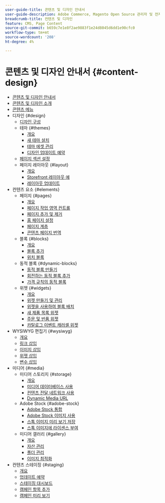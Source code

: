 ```yaml
---
user-guide-title: 콘텐츠 및 디자인 안내서
user-guide-description: Adobe Commerce, Magento Open Source 관리자 및 전자 상거래 마케터를 위한 콘텐츠 및 디자인 기능에 대한 포괄적인 정보입니다.
breadcrumb-title: 컨텐츠 및 디자인
feature: CMS, Page Content
source-git-commit: b659c7e1e8f2ae9883f1e24d8045d6dd1e90cfc0
workflow-type: tm+mt
source-wordcount: '208'
ht-degree: 4%

---
```



# 콘텐츠 및 디자인 안내서 {#content-design}

- [콘텐츠 및 디자인 안내서](guide-overview.md)
- [콘텐츠 및 디자인 소개](introduction.md)
- [콘텐츠 메뉴](content-menu.md)
- 디자인 {#design}
   - [디자인 구성](configuration.md)
   - 테마 {#themes}
      - [개요](themes.md)
      - [새 테마 설치](theme-install.md)
      - [테마 에셋 관리](theme-assets.md)
      - [디자인 업데이트 예약](schedule.md)
   - [페이지 섹션 설정](page-setup.md)
   - 페이지 레이아웃 {#layout}
      - [개요](page-layout.md)
      - [Storefront 레이아웃 예](page-layout-examples.md)
      - [레이아웃 업데이트](layout-updates.md)
- 컨텐츠 요소 {#elements}
   - 페이지 {#pages}
      - [개요](pages.md)
      - [페이지 작업 영역 컨트롤](pages-workspace.md)
      - [페이지 추가 및 제거](page-add.md)
      - [홈 페이지 설정](page-home-new.md)
      - [페이지 계층](page-hierarchy.md)
      - [콘텐츠 페이지 번역](page-translate.md)
   - 블록 {#blocks}
      - [개요](blocks.md)
      - [블록 추가](block-add.md)
      - [위치 블록](block-position.md)
   - 동적 블록 {#dynamic-blocks}
      - [동적 블록 만들기](dynamic-blocks.md)
      - [회전하는 동적 블록 추가](dynamic-blocks-rotate.md)
      - [가격 규칙의 동적 블록](dynamic-blocks-price-rules.md)
   - 위젯 {#widgets}
      - [개요](widgets.md)
      - [위젯 만들기 및 관리](widget-create.md)
      - [위젯을 사용하여 블록 배치](widget-static-block.md)
      - [새 제품 목록 위젯](widget-new-products-list.md)
      - [주문 및 반품 위젯](widget-orders-returns.md)
      - [카탈로그 이벤트 캐러셀 위젯](widget-event-carousel.md)
- WYSIWYG 편집기 {#wysiwyg}
   - [개요](editor.md)
   - [링크 삽입](editor-insert-link.md)
   - [이미지 삽입](editor-insert-image.md)
   - [위젯 삽입](editor-widget.md)
   - [변수 삽입](editor-insert-variable.md)
- 미디어 {#media}
   - 미디어 스토리지 {#storage}
      - [개요](media-storage.md)
      - [미디어 데이터베이스 사용](media-storage-database.md)
      - [컨텐츠 전달 네트워크 사용](media-storage-content-delivery-network.md)
      - [Dynamic Media URL](catalog-urls-dynamic-media.md)
   - Adobe Stock {#adobe-stock}
      - [Adobe Stock 통합](adobe-stock.md)
      - [Adobe Stock 이미지 사용](adobe-stock-manage.md)
      - [스톡 이미지 미리 보기 저장](adobe-stock-save-preview.md)
      - [스톡 이미지에 라이센스 부여](adobe-stock-license-image.md)
   - 미디어 갤러리 {#gallery}
      - [개요](media-gallery.md)
      - [자산 관리](media-gallery-asset-management.md)
      - [폴더 관리](media-gallery-folder-management.md)
      - [이미지 최적화](media-gallery-image-optimization.md)
- 컨텐츠 스테이징 {#staging}
   - [개요](content-staging.md)
   - [업데이트 예약](content-staging-scheduled-update.md)
   - [스테이징 대시보드](content-staging-dashboard.md)
   - [캠페인 항목 추가](content-staging-add-item.md)
   - [캠페인 미리 보기](content-staging-preview.md)
